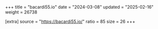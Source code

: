 +++
title = "bacardi55.io"
date = "2024-03-08"
updated = "2025-02-16"
weight = 26738

[extra]
source = "https://bacardi55.io/"
ratio = 85
size = 26
+++
